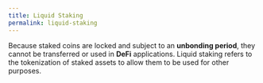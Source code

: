 ```yaml
---
title: Liquid Staking
permalink: liquid-staking
---
```


Because staked coins are locked and subject to an **unbonding period**, they cannot be transferred or used in **DeFi** applications. Liquid staking refers to the tokenization of staked assets to allow them to be used for other purposes.
